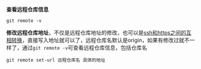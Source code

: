 **查看远程仓库信息**

```
git remote -v
```

**修改远程仓库地址**，不仅是远程仓库地址的修改，也可以是[ssh和https之间的互相转换](https://help.github.com/articles/changing-a-remote-s-url/)，直接写入地址就可以了，远程仓库名默认是origin，如果有修改过就不一样了，通过`git remote -v`可查看远程仓库信息，包括仓库名

```
git remote set-url 远程仓库名 具体的地址
```

